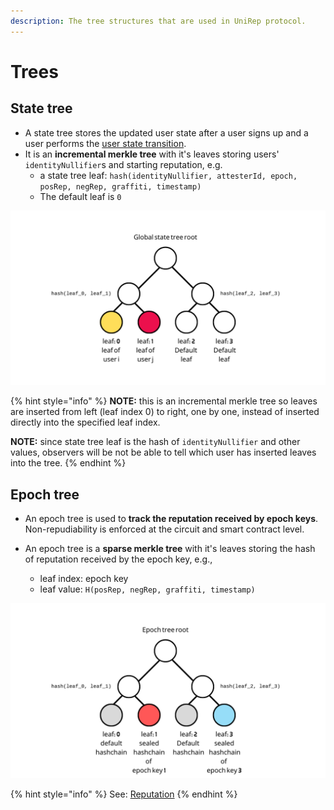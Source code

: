 ```yaml
---
description: The tree structures that are used in UniRep protocol.
---
```


# Trees

## **State tree**

* A state tree stores the updated user state after a user signs up and a user performs the [user state transition](user-state-transition.md).
* It is an **incremental merkle tree** with it's leaves storing users' `identityNullifier`s and starting reputation, e.g.
  * a state tree leaf: `hash(identityNullifier, attesterId, epoch, posRep, negRep, graffiti, timestamp)`
  * The default leaf is `0`

![An example of state tree](../../.gitbook/assets/3.png)

{% hint style="info" %}
**NOTE:** this is an incremental merkle tree so leaves are inserted from left (leaf index 0) to right, one by one, instead of inserted directly into the specified leaf index.

**NOTE:** since state tree leaf is the hash of `identityNullifier` and other values, observers will be not be able to tell which user has inserted leaves into the tree.
{% endhint %}

## **Epoch tree**

* An epoch tree is used to **track the reputation received by epoch keys**. Non-repudiability is enforced at the circuit and smart contract level.

* An epoch tree is a **sparse merkle tree** with it's leaves storing the hash of reputation received by the epoch key, e.g.,
  * leaf index: epoch key
  * leaf value: `H(posRep, negRep, graffiti, timestamp)`

![An example of epoch tree with epoch key 1 and epoch key 3 has non-zero attestations.](<../../.gitbook/assets/epoch tree (1).png>)

{% hint style="info" %}
See: [Reputation](reputation.md)
{% endhint %}
